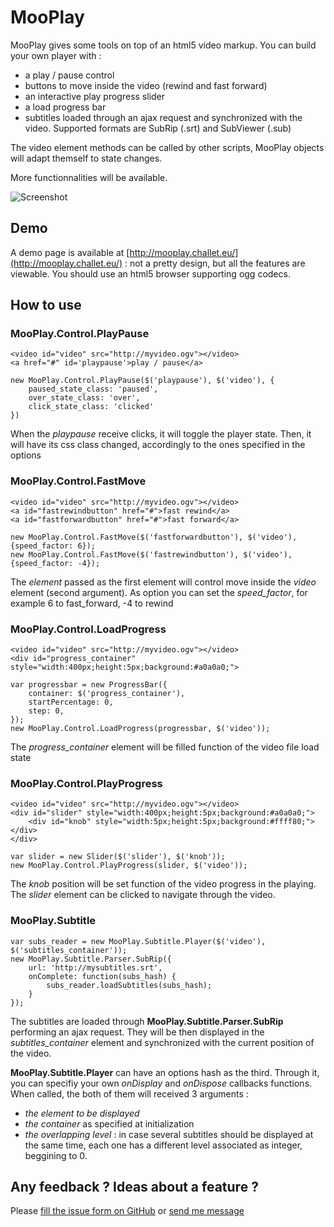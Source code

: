 MooPlay
=======


MooPlay gives some tools on top of an html5 video markup. You can build your own player with :

* a play / pause control
* buttons to move inside the video (rewind and fast forward)
* an interactive play progress slider
* a load progress bar
* subtitles loaded through an ajax request and synchronized with the video. Supported formats are SubRip (.srt) and SubViewer (.sub)
  
The video element methods can be called by other scripts, MooPlay objects will adapt themself to state changes.   

More functionnalities will be available.

![Screenshot](http://img441.imageshack.us/img441/1659/image4kp.png)


Demo
----

A demo page is available at [http://mooplay.challet.eu/](http://mooplay.challet.eu/) : not a pretty design, but all the features are viewable. You should use an html5 browser supporting ogg codecs.


How to use
----------

### MooPlay.Control.PlayPause
    
    <video id="video" src="http://myvideo.ogv"></video>
    <a href="#" id='playpause'>play / pause</a>

    new MooPlay.Control.PlayPause($('playpause'), $('video'), {
        paused_state_class: 'paused',
        over_state_class: 'over',
        click_state_class: 'clicked'
    })

When the *playpause* receive clicks, it will toggle the player state.
Then, it will have its css class changed, accordingly to the ones specified in the options

### MooPlay.Control.FastMove

    <video id="video" src="http://myvideo.ogv"></video>
    <a id="fastrewindbutton" href="#">fast rewind</a>
    <a id="fastforwardbutton" href="#">fast forward</a>
    
    new MooPlay.Control.FastMove($('fastforwardbutton'), $('video'), {speed_factor: 6});
    new MooPlay.Control.FastMove($('fastrewindbutton'), $('video'), {speed_factor: -4});
    
The *element* passed as the first element will control move inside the *video* element (second argument).
As option you can set the *speed_factor*, for example 6 to fast_forward, -4 to rewind


### MooPlay.Control.LoadProgress
    
    <video id="video" src="http://myvideo.ogv"></video>
    <div id="progress_container" style="width:400px;height:5px;background:#a0a0a0;">
    
    var progressbar = new ProgressBar({
        container: $('progress_container'),
        startPercentage: 0,
        step: 0,
    });
    new MooPlay.Control.LoadProgress(progressbar, $('video'));
    
The *progress_container* element will be filled function of the video file load state

### MooPlay.Control.PlayProgress

    <video id="video" src="http://myvideo.ogv"></video>
    <div id="slider" style="width:400px;height:5px;background:#a0a0a0;">
        <div id="knob" style="width:5px;height:5px;background:#ffff80;"></div>
    </div>
    
    var slider = new Slider($('slider'), $('knob'));
    new MooPlay.Control.PlayProgress(slider, $('video'));
    
The *knob* position will be set function of the video progress in the playing.
The *slider* element can be clicked to navigate through the video.


### MooPlay.Subtitle

    var subs_reader = new MooPlay.Subtitle.Player($('video'), $('subtitles_container'));
    new MooPlay.Subtitle.Parser.SubRip({
        url: 'http://mysubtitles.srt',
        onComplete: function(subs_hash) {
            subs_reader.loadSubtitles(subs_hash);
        }
    });
    
The subtitles are loaded through **MooPlay.Subtitle.Parser.SubRip** performing an ajax request. They will be then displayed in the *subtitles_container* element and synchronized with the current position of the video.

**MooPlay.Subtitle.Player** can have an options hash as the third. Through it, you can specifiy your own *onDisplay* and *onDispose* callbacks functions. When called, the both of them will received 3 arguments :

* *the element to be displayed*
* *the container* as specified at initialization
* *the overlapping level* : in case several subtitles should be displayed at the same time, each one has a different level associated as integer, beggining to 0.



Any feedback ? Ideas about a feature ?
--------------------------------------

Please [fill the issue form on GitHub](http://github.com/challet/MooPlay/issues) or [send me message](http://github.com/inbox/new/challet)


    
